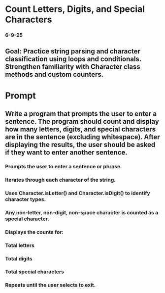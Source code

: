 # Count Letters, Digits, and Special Characters

### 6-9-25

## Goal: Practice string parsing and character classification using loops and conditionals. Strengthen familiarity with Character class methods and custom counters.

# Prompt

## Write a program that prompts the user to enter a sentence. The program should count and display how many letters, digits, and special characters are in the sentence (excluding whitespace). After displaying the results, the user should be asked if they want to enter another sentence.

### Prompts the user to enter a sentence or phrase.
### Iterates through each character of the string.
### Uses Character.isLetter() and Character.isDigit() to identify character types.
### Any non-letter, non-digit, non-space character is counted as a special character.

### Displays the counts for:
### Total letters
### Total digits
### Total special characters

### Repeats until the user selects to exit.
